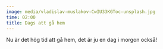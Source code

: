 ```yaml
---
image: media/vladislav-muslakov-CwIU33KGToc-unsplash.jpg
time: 02:00
title: Dags att gå hem
---
```

Nu är det hög tid att gå hem, det är ju en dag i morgon också!
